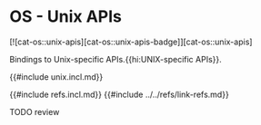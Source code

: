 # OS - Unix APIs

[![cat-os::unix-apis][cat-os::unix-apis-badge]][cat-os::unix-apis]

Bindings to Unix-specific APIs.{{hi:UNIX-specific APIs}}.

{{#include unix.incl.md}}

{{#include refs.incl.md}}
{{#include ../../refs/link-refs.md}}

<div class="hidden">
TODO review
</div>
